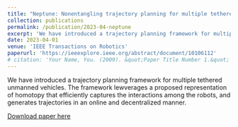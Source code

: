 ```yaml
---
title: "Neptune: Nonentangling trajectory planning for multiple tethered unmanned vehicles"
collection: publications
permalink: /publication/2023-04-neptune
excerpt: 'We have introduced a trajectory planning framework for multiple tethered unmanned vehicles. The framework lewverages a proposed representation of homotopy that efficiently captures the interactions among the robots, and generates trajectories in an online and decentralized manner.'
date: 2023-04-01
venue: 'IEEE Transactions on Robotics'
paperurl: 'https://ieeexplore.ieee.org/abstract/document/10106112'
# citation: 'Your Name, You. (2009). &quot;Paper Title Number 1.&quot; <i>Journal 1</i>. 1(1).'
---
```

We have introduced a trajectory planning framework for multiple tethered unmanned vehicles. The framework lewverages a proposed representation of homotopy that efficiently captures the interactions among the robots, and generates trajectories in an online and decentralized manner.

[Download paper here](https://ieeexplore.ieee.org/abstract/document/10106112)

<!-- Recommended citation: Your Name, You. (2009). "Paper Title Number 1." <i>Journal 1</i>. 1(1). -->